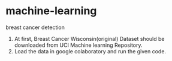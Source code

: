 # machine-learning
breast cancer detection
1. At first, Breast Cancer Wisconsin(original) Dataset should be downloaded from UCI Machine learning Repository.
2. Load the data in google colaboratory and run the given code.
